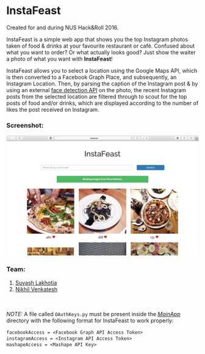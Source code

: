 # InstaFeast
Created for and during NUS Hack&amp;Roll 2016.

InstaFeast is a simple web app that shows you the top Instagram photos taken of food & drinks at your favourite restaurant or café. Confused about what you want to order? Or what actually looks good? Just show the waiter a photo of what you want with **InstaFeast**!

InstaFeast allows you to select a location using the Google Maps API, which is then converted to a Facebook Graph Place, and subsequently, an Instagram Location. Then, by parsing the caption of the Instagram post & by using an external [face detection API](https://market.mashape.com/apicloud/facerect#!documentation) on the photo, the recent Instagram posts from the selected location are filtered through to scout for the top posts of food and/or drinks, which are displayed according to the number of likes the post received on Instagram.

### Screenshot:
![Screenshot](/Screenshots/InstaFeast1.JPG)

### Team:
1. [Suyash Lakhotia](https://github.com/SuyashLakhotia)
2. [Nikhil Venkatesh](https://github.com/nikv96)

<br><br>
*NOTE:* A file called `OAuthKeys.py` must be present inside the *[MainApp](/MainApp/)* directory with the following format for InstaFeast to work properly:
```
facebookAccess = <Facebook Graph API Access Token>
instagramAccess = <Instagram API Access Token>
mashapeAccess = <Mashape API Key>
```
